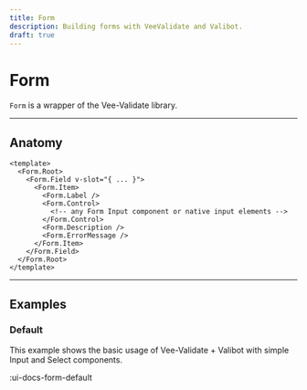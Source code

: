 ```yaml
---
title: Form
description: Building forms with VeeValidate and Valibot.
draft: true
---
```


# Form

`Form` is a wrapper of the Vee-Validate library.

___

## Anatomy

```vue
<template>
  <Form.Root>
    <Form.Field v-slot="{ ... }">
      <Form.Item>
        <Form.Label />
        <Form.Control>
          <!-- any Form Input component or native input elements -->
        </Form.Control>
        <Form.Description />
        <Form.ErrorMessage />
      </Form.Item>
    </Form.Field>
  </Form.Root>
</template>
```

___

## Examples

### Default

This example shows the basic usage of Vee-Validate + Valibot with simple Input and Select components.

:ui-docs-form-default
